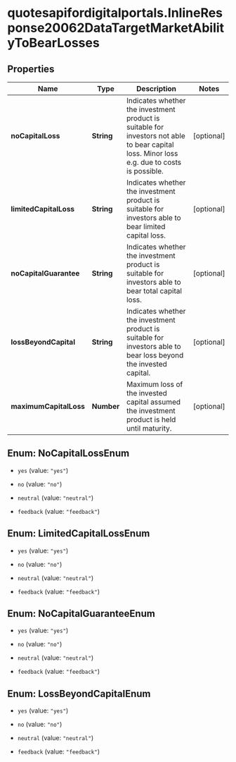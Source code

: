 # quotesapifordigitalportals.InlineResponse20062DataTargetMarketAbilityToBearLosses

## Properties

Name | Type | Description | Notes
------------ | ------------- | ------------- | -------------
**noCapitalLoss** | **String** | Indicates whether the investment product is suitable for investors not able to bear capital loss. Minor loss e.g. due to costs is possible. | [optional] 
**limitedCapitalLoss** | **String** | Indicates whether the investment product is suitable for investors able to bear limited capital loss. | [optional] 
**noCapitalGuarantee** | **String** | Indicates whether the investment product is suitable for investors able to bear total capital loss. | [optional] 
**lossBeyondCapital** | **String** | Indicates whether the investment product is suitable for investors able to bear loss beyond the invested capital. | [optional] 
**maximumCapitalLoss** | **Number** | Maximum loss of the invested capital assumed the investment product is held until maturity. | [optional] 



## Enum: NoCapitalLossEnum


* `yes` (value: `"yes"`)

* `no` (value: `"no"`)

* `neutral` (value: `"neutral"`)

* `feedback` (value: `"feedback"`)





## Enum: LimitedCapitalLossEnum


* `yes` (value: `"yes"`)

* `no` (value: `"no"`)

* `neutral` (value: `"neutral"`)

* `feedback` (value: `"feedback"`)





## Enum: NoCapitalGuaranteeEnum


* `yes` (value: `"yes"`)

* `no` (value: `"no"`)

* `neutral` (value: `"neutral"`)

* `feedback` (value: `"feedback"`)





## Enum: LossBeyondCapitalEnum


* `yes` (value: `"yes"`)

* `no` (value: `"no"`)

* `neutral` (value: `"neutral"`)

* `feedback` (value: `"feedback"`)




